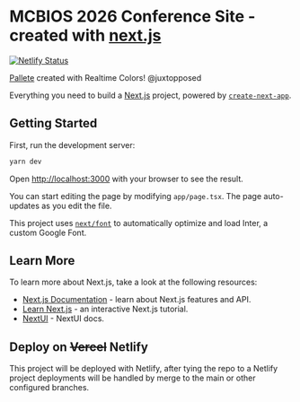 # MCBIOS 2026 Conference Site - created with [next.js](https://github.com/vercel/next.js)

[![Netlify Status](https://api.netlify.com/api/v1/badges/e4477398-f378-49cb-99ec-b2b506e0c1dd/deploy-status)](https://app.netlify.com/sites/mcbios/deploys)

[Pallete](https://www.realtimecolors.com/?colors=100217-f4f2f1-ae2a0f-bfd9d0-764091&fonts=Poppins-DM%20Sans) created with Realtime Colors! @juxtopposed

Everything you need to build a [Next.js](https://nextjs.org/) project, powered by [`create-next-app`](https://github.com/vercel/next.js/tree/canary/packages/create-next-app).

## Getting Started

First, run the development server:

```bash
yarn dev
```

Open [http://localhost:3000](http://localhost:3000) with your browser to see the result.

You can start editing the page by modifying `app/page.tsx`. The page auto-updates as you edit the file.

This project uses [`next/font`](https://nextjs.org/docs/basic-features/font-optimization) to automatically optimize and load Inter, a custom Google Font.

## Learn More

To learn more about Next.js, take a look at the following resources:

- [Next.js Documentation](https://nextjs.org/docs) - learn about Next.js features and API.
- [Learn Next.js](https://nextjs.org/learn) - an interactive Next.js tutorial.
- [NextUI](https://nextui.org/docs/guide/introduction) - NextUI docs.

## Deploy on ~~Vercel~~ Netlify

This project will be deployed with Netlify, after tying the repo to a Netlify project deployments will be handled by merge to the main or other configured branches.
